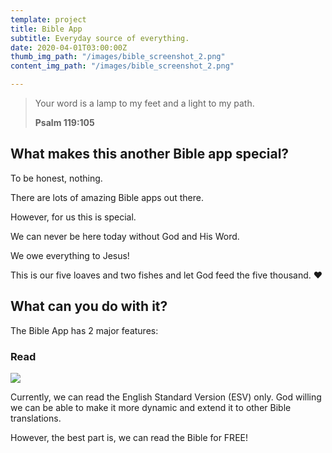 ```yaml
---
template: project
title: Bible App
subtitle: Everyday source of everything.
date: 2020-04-01T03:00:00Z
thumb_img_path: "/images/bible_screenshot_2.png"
content_img_path: "/images/bible_screenshot_2.png"

---
```

> Your word is a lamp to my feet and a light to my path.
>
> **Psalm 119:105**

## What makes this another Bible app special?

To be honest, nothing.

There are lots of amazing Bible apps out there.

However, for us this is special.

We can never be here today without God and His Word.

We owe everything to Jesus!

This is our five loaves and two fishes and let God feed the five thousand. ♥

## What can you do with it?

The Bible App has 2 major features:

### Read

![](/images/bible_demo_1.gif)

Currently, we can read the English Standard Version (ESV) only. God willing we can be able to make it more dynamic and extend it to other Bible translations.

However, the best part is, we can read the Bible for FREE!